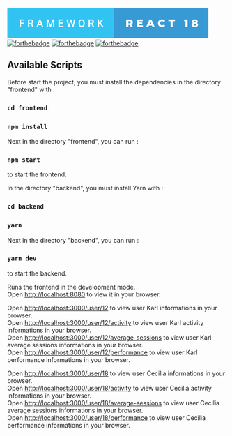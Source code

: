 [![forthebadge](./frontend/public/framework-react-18.svg)](https://forthebadge.com)
[![forthebadge](https://forthebadge.com/images/badges/uses-js.svg)](https://forthebadge.com)
[![forthebadge](https://forthebadge.com/images/badges/uses-html.svg)](https://forthebadge.com)
[![forthebadge](https://forthebadge.com/images/badges/uses-css.svg)](https://forthebadge.com)

## Available Scripts

Before start the project, you must install the dependencies in the directory "frontend" with :

### `cd frontend`
### `npm install`

Next in the directory "frontend", you can run :

### `npm start`

to start the frontend.


In the directory "backend", you must install Yarn with :

### `cd backend`
### `yarn`


Next in the directory "backend", you can run :

### `yarn dev`

to start the backend.

Runs the frontend in the development mode.\
Open [http://localhost:8080](http://localhost:8080) to view it in your browser.


Open [http://localhost:3000/user/12](http://localhost:3000/user/12) to view user Karl informations in your browser. \
Open [http://localhost:3000/user/12/activity](http://localhost:3000/user/12/activity) to view user Karl activity informations in your browser. \
Open [http://localhost:3000/user/12/average-sessions](http://localhost:3000/user/12/average-sessions) to view user Karl average sessions informations in your browser. \
Open [http://localhost:3000/user/12/performance](http://localhost:3000/user/12/performance) to view user Karl performance informations in your browser.

Open [http://localhost:3000/user/18](http://localhost:3000/user/18) to view user Cecilia informations in your browser. \
Open [http://localhost:3000/user/18/activity](http://localhost:3000/user/18/activity) to view user Cecilia activity informations in your browser. \
Open [http://localhost:3000/user/18/average-sessions](http://localhost:3000/user/18/average-sessions) to view user Cecilia average sessions informations in your browser. \
Open [http://localhost:3000/user/18/performance](http://localhost:3000/user/18/performance) to view user Cecilia performance informations in your browser.